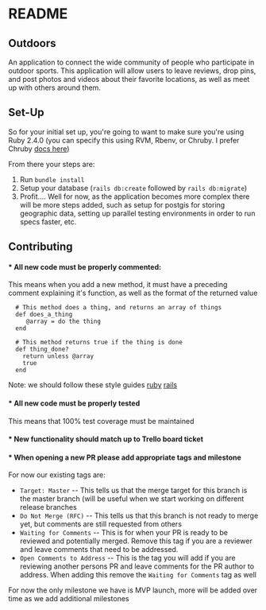 # README

## Outdoors

An application to connect the wide community of people who participate
in outdoor sports. This application will allow users to leave reviews, drop pins,
and post photos and videos about their favorite locations, as well as meet up
with others around them.

## Set-Up

So for your initial set up, you're going to want to make sure you're using
Ruby 2.4.0 (you can specify this using RVM, Rbenv, or Chruby. I prefer Chruby [docs here](https://github.com/postmodern/chruby))

From there your steps are:
1. Run `bundle install`
2. Setup your database (`rails db:create` followed by `rails db:migrate`)
3. Profit.... Well for now, as the application becomes more complex there will be more steps added,
such as setup for postgis for storing geographic data, setting up parallel testing environments
in order to run specs faster, etc.

## Contributing

#### * All new code must be properly commented:
  This means when you add a new method, it must have a preceding comment explaining it's function,
  as well as the format of the returned value

  ```
    # This method does a thing, and returns an array of things
    def does_a_thing
       @array = do the thing
    end

    # This method returns true if the thing is done
    def thing_done?
      return unless @array
      true
    end
  ```

  Note: we should follow these style guides [ruby](https://github.com/bbatsov/ruby-style-guide) [rails](https://github.com/bbatsov/rails-style-guide)
#### * All new code must be properly tested
  This means that 100% test coverage must be maintained

#### * New functionality should match up to Trello board ticket

#### * When opening a new PR please add appropriate tags and milestone
   For now our existing tags are:
* `Target: Master` -- This tells us that the merge target for this branch is the master branch (will be useful when we start working on different release branches
* `Do Not Merge (RFC)` -- This tells us that this branch is not ready to merge yet, but comments are still requested from others 
* `Waiting for Comments` -- This is for when your PR is ready to be reviewed and potentially merged. Remove this tag if you are a reviewer and leave comments that need to be addressed.
* `Open Comments to Address` -- This is the tag you will add if you are reviewing another persons PR and leave comments for the PR author to address. When adding this remove the `Waiting for Comments` tag as well
    
For now the only milestone we have is MVP launch, more will be added over time as we add additional milestones
